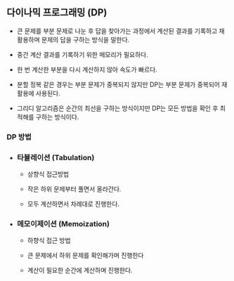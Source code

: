 ## 다이나믹 프로그래밍 (DP)
- 큰 문제를 부분 문제로 나눈 후 답을 찾아가는 과정에서 계산된 결과를 기록하고 재활용하며 문제의 답을 구하는 방식을 말한다.
- 중간 계산 결과를 기록하기 위한 메모리가 필요하다.
- 한 번 계산한 부분을 다시 계산하지 않아 속도가 빠르다.

- 분할 정복 같은 경우는 부분 문제가 중복되지 않지만 DP는 부분 문제가 중복되어 재활용에 사용된다.
- 그리디 알고리즘은 순간의 최선을 구하는 방식이지만 DP는 모든 방법을 확인 후 최적해를 구하는 방식이다.

### DP 방법

- ### 타뷸레이션 (Tabulation)
  - 상향식 접근방법
    
  - 작은 하위 문제부터 풀면서 올라간다.
    
  - 모두 계산하면서 차례대로 진행한다.

- ### 메모이제이션 (Memoization)
  - 하향식 접근 방법
    
  - 큰 문제에서 하위 문제를 확인해가며 진행한다
    
  - 계산이 필요한 순간에 계산하며 진행한다.
##
